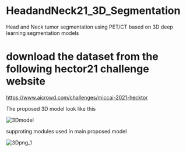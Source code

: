 # HeadandNeck21_3D_Segmentation
Head and Neck tumor segmentation using PET/CT based on 3D deep learning segmentation models
# download the dataset from the following hector21 challenge website
https://www.aicrowd.com/challenges/miccai-2021-hecktor

The proposed 3D model look like this

![3Dmodel](https://user-images.githubusercontent.com/46267777/135850649-57ad3a9a-0bc8-4a89-bd0e-dd84a0aeb63e.png)

supproting modules used in main proposed model

![3Dpng_1](https://user-images.githubusercontent.com/46267777/135851059-87303e6f-e83c-42b2-854e-590dda745c0b.png)
